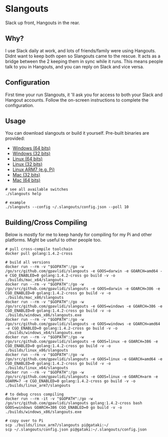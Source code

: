 # Slangouts
Slack up front, Hangouts in the rear.

## Why?
I use Slack daily at work, and lots of friends/family were using Hangouts. Didnt want to keep both open so Slangouts came to the rescue. It acts as a bridge between the 2 keeping them in sync while it runs. This means people talk to you in Hangouts, and you can reply on Slack and vice versa. 

## Configuration
First time your run Slangouts, it 'll ask you for access to both your Slack and Hangout accounts. Follow the on-screen instructions to complete the configuration.

## Usage
You can download slangouts or build it yourself. Pre-built binaries are provided:
- [Windows (64 bits)](https://raw.githubusercontent.com/gpavlidi/slangouts/master/builds/windows_x64/slangouts.exe)
- [Windows (32 bits)](https://raw.githubusercontent.com/gpavlidi/slangouts/master/builds/windows_x86/slangouts.exe)
- [Linux (64 bits)](https://raw.githubusercontent.com/gpavlidi/slangouts/master/builds/linux_x64/slangouts)
- [Linux (32 bits)](https://raw.githubusercontent.com/gpavlidi/slangouts/master/builds/linux_x86/slangouts)
- [Linux ARM7 (e.g. Pi)](https://raw.githubusercontent.com/gpavlidi/slangouts/master/builds/linux_arm7/slangouts)
- [Mac (32 bits)](https://raw.githubusercontent.com/gpavlidi/slangouts/master/builds/mac_x86/slangouts)
- [Mac (64 bits)](https://raw.githubusercontent.com/gpavlidi/slangouts/master/builds/mac_x64/slangouts)
```
# see all available switches
./slangouts help

# example
./slangouts --config ~/.slangouts/config.json --poll 10 
```

## Building/Cross Compiling
Below is mostly for me to keep handy for compiling for my Pi and other platforms. Might be useful to other people too.

```
# pull cross-compile toolchain
docker pull golang:1.4.2-cross

# build all versions
docker run --rm -v "$GOPATH":/go -w /go/src/github.com/gpavlidi/slangouts -e GOOS=darwin -e GOARCH=amd64 -e CGO_ENABLED=0 golang:1.4.2-cross go build -v -o ./builds/mac_x64/slangouts
docker run --rm -v "$GOPATH":/go -w /go/src/github.com/gpavlidi/slangouts -e GOOS=darwin -e GOARCH=386 -e CGO_ENABLED=0 golang:1.4.2-cross go build -v -o ./builds/mac_x86/slangouts
docker run --rm -v "$GOPATH":/go -w /go/src/github.com/gpavlidi/slangouts -e GOOS=windows -e GOARCH=386 -e CGO_ENABLED=0 golang:1.4.2-cross go build -v -o ./builds/windows_x86/slangouts.exe
docker run --rm -v "$GOPATH":/go -w /go/src/github.com/gpavlidi/slangouts -e GOOS=windows -e GOARCH=amd64 -e CGO_ENABLED=0 golang:1.4.2-cross go build -v -o ./builds/windows_x64/slangouts.exe
docker run --rm -v "$GOPATH":/go -w /go/src/github.com/gpavlidi/slangouts -e GOOS=linux -e GOARCH=386 -e CGO_ENABLED=0 golang:1.4.2-cross go build -v -o ./builds/linux_x86/slangouts
docker run --rm -v "$GOPATH":/go -w /go/src/github.com/gpavlidi/slangouts -e GOOS=linux -e GOARCH=amd64 -e CGO_ENABLED=0 golang:1.4.2-cross go build -v -o ./builds/linux_x64/slangouts
docker run --rm -v "$GOPATH":/go -w /go/src/github.com/gpavlidi/slangouts -e GOOS=linux -e GOARCH=arm -e GOARM=7 -e CGO_ENABLED=0 golang:1.4.2-cross go build -v -o ./builds/linux_arm7/slangouts

# to debug cross compiling
docker run --rm -it -v "$GOPATH":/go -w /go/src/github.com/gpavlidi/slangouts golang:1.4.2-cross bash
GOOS=windows GOARCH=386 CGO_ENABLED=0 go build -v -o ./builds/windows_x86/slangouts.exe

# copy over to Pi
scp ./builds/linux_arm7/slangouts pi@gataki:~/
scp ~/.slangouts/config.json pi@gataki:~/.slangouts/config.json

```